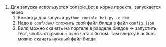 1. Для запуска используется console_bot в корне проекта, запускается через
   1. Команда для запуска `python console_bot.py -c dev`
   2. Надо в `conf/dev/` сложить свой файл билда в файл `config.json`
   3. Билд можно скачать на портале в разделе билдов -> запустить тест, чтобы открылось окно чата с ботом. Там вверху в actions можно скачать нужный файл билда